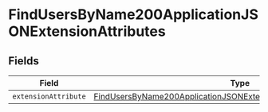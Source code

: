 # FindUsersByName200ApplicationJSONExtensionAttributes


## Fields

| Field                                                                                                                                                                       | Type                                                                                                                                                                        | Required                                                                                                                                                                    | Description                                                                                                                                                                 |
| --------------------------------------------------------------------------------------------------------------------------------------------------------------------------- | --------------------------------------------------------------------------------------------------------------------------------------------------------------------------- | --------------------------------------------------------------------------------------------------------------------------------------------------------------------------- | --------------------------------------------------------------------------------------------------------------------------------------------------------------------------- |
| `extensionAttribute`                                                                                                                                                        | [FindUsersByName200ApplicationJSONExtensionAttributesExtensionAttribute](../../models/operations/findusersbyname200applicationjsonextensionattributesextensionattribute.md) | :heavy_minus_sign:                                                                                                                                                          | N/A                                                                                                                                                                         |